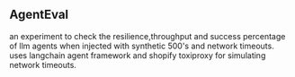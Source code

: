 ## AgentEval
an experiment to check the resilience,throughput and success percentage of llm agents when injected with synthetic 500's and network timeouts. 
uses langchain agent framework and shopify toxiproxy for simulating network timeouts.
